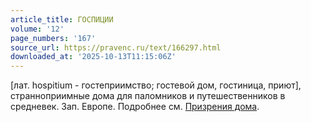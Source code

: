 ```yaml
---
article_title: ГОСПИЦИИ
volume: '12'
page_numbers: '167'
source_url: https://pravenc.ru/text/166297.html
downloaded_at: '2025-10-13T11:15:06Z'
---
```


[лат. hospitium - гостеприимство; гостевой дом, гостиница, приют], странноприимные дома для паломников и путешественников в средневек. Зап. Европе. Подробнее см. [Призрения дома](<https://pravenc.ru/text/Призрения дома.html>).
